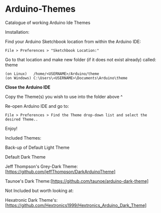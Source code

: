 # Arduino-Themes
Catalogue of working Arduino Ide Themes

Imstallation:

Find your Arduino Sketchbook location from within the Arduino IDE:
```
File > Preferences > "Sketchbook Location:"
```

Go to that location and make new folder (if it does not exist already) called: theme
```
(on Linux)   /home/<USERNAME>/Arduino/theme
(on Windows) C:\Users\<USERNAME>\Documents\Arduino\theme
```

__Close the Arduino IDE__

Copy the Theme(s) you wish to use into the folder above ^

Re-open Arduino IDE and go to:
```
File > Preferences > Find the Theme drop-down list and select the desired Theme..
```
Enjoy!


Included Themes:

Back-up of Default Light Theme

Default Dark Theme

Jeff Thompson's Grey-Dark Theme:[https://github.com/jeffThompson/DarkArduinoTheme]

Taunoe's Dark Theme:[https://github.com/taunoe/arduino-dark-theme]


Not Included but worth looking at:

Hexatronic Dark Theme's:[https://github.com/Hextronics1999/Hextronics_Arduino_Dark_Theme]


